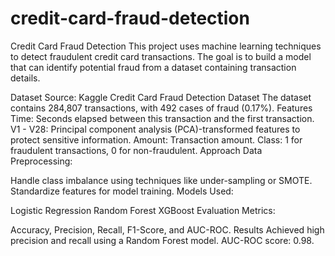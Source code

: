 # credit-card-fraud-detection
Credit Card Fraud Detection
This project uses machine learning techniques to detect fraudulent credit card transactions. The goal is to build a model that can identify potential fraud from a dataset containing transaction details.

Dataset
Source: Kaggle Credit Card Fraud Detection Dataset
The dataset contains 284,807 transactions, with 492 cases of fraud (0.17%).
Features
Time: Seconds elapsed between this transaction and the first transaction.
V1 - V28: Principal component analysis (PCA)-transformed features to protect sensitive information.
Amount: Transaction amount.
Class: 1 for fraudulent transactions, 0 for non-fraudulent.
Approach
Data Preprocessing:

Handle class imbalance using techniques like under-sampling or SMOTE.
Standardize features for model training.
Models Used:

Logistic Regression
Random Forest
XGBoost
Evaluation Metrics:

Accuracy, Precision, Recall, F1-Score, and AUC-ROC.
Results
Achieved high precision and recall using a Random Forest model.
AUC-ROC score: 0.98.
